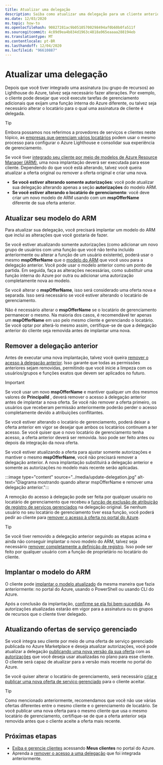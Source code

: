 ```yaml
---
title: Atualizar uma delegação
description: Saiba como atualizar uma delegação para um cliente anteriormente integrado ao Azure Lighthouse.
ms.date: 12/03/2020
ms.topic: how-to
ms.openlocfilehash: 90827281ac9b05105700298494af0b60b0fa511f
ms.sourcegitcommit: 4c89d9ea4b834d1963c4818a965eaaaa288194eb
ms.translationtype: MT
ms.contentlocale: pt-BR
ms.lasthandoff: 12/04/2020
ms.locfileid: "96610887"
---
```

# <a name="update-a-delegation"></a>Atualizar uma delegação

Depois que você tiver integrado uma assinatura (ou grupo de recursos) ao Lighthouse do Azure, talvez seja necessário fazer alterações. Por exemplo, o cliente pode desejar que você execute tarefas de gerenciamento adicionais que exijam uma função interna do Azure diferente, ou talvez seja necessário alterar o locatário para o qual uma assinatura de cliente é delegada.

> [!TIP]
> Embora possamos nos referimos a provedores de serviços e clientes neste tópico, as [empresas que gerenciam vários locatários](../concepts/enterprise.md) podem usar o mesmo processo para configurar o Azure Lighthouse e consolidar sua experiência de gerenciamento.

Se você tiver [integrado seu cliente por meio de modelos de Azure Resource Manager (ARM)](onboard-customer.md), uma nova implantação deverá ser executada para esse cliente. Dependendo do que você está alterando, talvez você queira atualizar a oferta original ou remover a oferta original e criar uma nova.

- **Se você estiver alterando somente autorizações**: você pode atualizar sua delegação alterando apenas a seção **autorizações** do modelo ARM.
- **Se você estiver alterando o locatário de gerenciamento**: você deve criar um novo modelo de ARM usando com um **mspOfferName** diferente de sua oferta anterior.

## <a name="update-your-arm-template"></a>Atualizar seu modelo do ARM

Para atualizar sua delegação, você precisará implantar um modelo do ARM que inclui as alterações que você gostaria de fazer.

Se você estiver atualizando somente autorizações (como adicionar um novo grupo de usuários com uma função que você não tenha incluído anteriormente ou alterar a função de um usuário existente), poderá usar o mesmo **mspOfferName** que o [modelo do ARM](onboard-customer.md#create-an-azure-resource-manager-template) que você usou para a delegação anterior. Você pode usar o modelo anterior como um ponto de partida. Em seguida, faça as alterações necessárias, como substituir uma função interna do Azure por outra ou adicionar uma autorização completamente nova ao modelo.

Se você alterar o **mspOfferName**, isso será considerado uma oferta nova e separada. Isso será necessário se você estiver alterando o locatário de gerenciamento.

Não é necessário alterar o **mspOfferName** se o locatário de gerenciamento permanecer o mesmo. Na maioria dos casos, é recomendável ter apenas um **mspOfferName** em uso pelo mesmo cliente e gerenciando o locatário. Se você optar por alterá-lo mesmo assim, certifique-se de que a delegação anterior do cliente seja removida antes de implantar uma nova.

## <a name="remove-the-previous-delegation"></a>Remover a delegação anterior

Antes de executar uma nova implantação, talvez você queira [remover o acesso à delegação anterior](remove-delegation.md). Isso garante que todas as permissões anteriores sejam removidas, permitindo que você inicie a limpeza com os usuários/grupos e funções exatos que devem ser aplicados no futuro.

> [!IMPORTANT]
> Se você usar um novo **mspOfferName** e mantiver qualquer um dos mesmos valores de **PrincipalId** , deverá remover o acesso à delegação anterior antes de implantar a nova oferta. Se você não remover a oferta primeiro, os usuários que receberam permissão anteriormente poderão perder o acesso completamente devido a atribuições conflitantes.

Se você estiver alterando o locatário de gerenciamento, poderá deixar a oferta anterior em vigor se desejar que ambos os locatários continuem a ter acesso. Se você quiser que o novo locatário de gerenciamento tenha acesso, a oferta anterior deverá ser removida. Isso pode ser feito antes ou depois da integração da nova oferta.

Se você estiver atualizando a oferta para ajustar somente autorizações e mantiver o mesmo **mspOfferName**, você não precisará remover a delegação anterior. A nova implantação substituirá a delegação anterior e somente as autorizações no modelo mais recente serão aplicadas.

:::image type="content" source="../media/update-delegation.jpg" alt-text="Diagrama mostrando quando alterar mspOfferName e remover uma delegação anterior.":::

A remoção do acesso à delegação pode ser feita por qualquer usuário no locatário de gerenciamento que recebeu a [função de exclusão de atribuição de registro de serviços gerenciados](../../role-based-access-control/built-in-roles.md#managed-services-registration-assignment-delete-role) na delegação original. Se nenhum usuário no seu locatário de gerenciamento tiver essa função, você poderá pedir ao cliente para [remover o acesso à oferta no portal do Azure](view-manage-service-providers.md#add-or-remove-service-provider-offers).

> [!TIP]
> Se você tiver removido a delegação anterior seguindo as etapas acima e ainda não conseguir implantar o novo modelo do ARM, talvez seja necessário [remover completamente a definição de registro](/powershell/module/az.managedservices/remove-azmanagedservicesdefinition). Isso pode ser feito por qualquer usuário com a função de proprietário no locatário do cliente.  

## <a name="deploy-the-arm-template"></a>Implantar o modelo do ARM

O cliente pode [implantar o modelo atualizado](onboard-customer.md#deploy-the-azure-resource-manager-templates) da mesma maneira que fazia anteriormente: no portal do Azure, usando o PowerShell ou usando CLI do Azure.

Após a conclusão da implantação, [confirme se ela foi bem-sucedida](onboard-customer.md#confirm-successful-onboarding). As autorizações atualizadas estarão em vigor para a assinatura ou os grupos de recursos que o cliente tiver delegado.

## <a name="updating-managed-service-offers"></a>Atualizando ofertas de serviço gerenciado

Se você integra seu cliente por meio de uma oferta de serviço gerenciado publicada no Azure Marketplace e deseja atualizar autorizações, você pode atualizar a delegação [publicando uma nova versão da sua oferta](../../marketplace/partner-center-portal/update-existing-offer.md) com as [autorizações](../../marketplace/partner-center-portal/create-new-managed-service-offer.md#authorization) que você deseja usar atualizadas no plano para esse cliente. O cliente será capaz de atualizar para a versão mais recente no portal do Azure.

Se você quiser alterar o locatário de gerenciamento, será necessário [criar e publicar uma nova oferta de serviço gerenciado](../../marketplace/partner-center-portal/create-new-managed-service-offer.md) para o cliente aceitar.

> [!TIP]
> Como mencionado anteriormente, recomendamos que você não use várias ofertas diferentes entre o mesmo cliente e o gerenciamento de locatário. Se você publicar uma nova oferta para o mesmo cliente que usa o mesmo locatário de gerenciamento, certifique-se de que a oferta anterior seja removida antes que o cliente aceite a oferta mais recente.

## <a name="next-steps"></a>Próximas etapas

- [Exiba e gerencie clientes](view-manage-customers.md) acessando **Meus clientes** no portal do Azure.
- Aprenda a [remover o acesso a uma delegação](remove-delegation.md) que foi integrada anteriormente.
